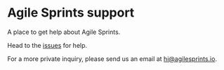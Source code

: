 # Agile Sprints support

A place to get help about Agile Sprints.

Head to the [issues](https://github.com/agilesprints/agilesprints-support/issues) for help.

For a more private inquiry, please send us an email at [hi@agilesprints.io](mailto:hi@agilesprints.io).
